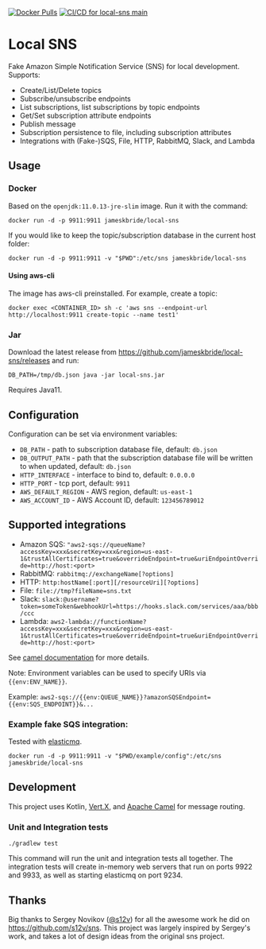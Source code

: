 [![Docker Pulls](https://img.shields.io/docker/pulls/jameskbride/local-sns.svg?maxAge=2592000)](https://hub.docker.com/r/jameskbride/localsns/)
[![CI/CD for local-sns main](https://github.com/jameskbride/local-sns/actions/workflows/main.yaml/badge.svg)](https://github.com/jameskbride/local-sns/actions/workflows/main.yaml)


# Local SNS
Fake Amazon Simple Notification Service (SNS) for local development. Supports:
- Create/List/Delete topics
- Subscribe/unsubscribe endpoints
- List subscriptions, list subscriptions by topic endpoints
- Get/Set subscription attribute endpoints
- Publish message
- Subscription persistence to file, including subscription attributes
- Integrations with (Fake-)SQS, File, HTTP, RabbitMQ, Slack, and Lambda

## Usage

### Docker

Based on the `openjdk:11.0.13-jre-slim` image. Run it with the command:
```
docker run -d -p 9911:9911 jameskbride/local-sns
```

If you would like to keep the topic/subscription database in the current host folder:
```
docker run -d -p 9911:9911 -v "$PWD":/etc/sns jameskbride/local-sns
```

#### Using aws-cli

The image has aws-cli preinstalled. For example, create a topic:
```
docker exec <CONTAINER_ID> sh -c 'aws sns --endpoint-url http://localhost:9911 create-topic --name test1'
```

### Jar

Download the latest release from https://github.com/jameskbride/local-sns/releases and run:
```
DB_PATH=/tmp/db.json java -jar local-sns.jar
```
Requires Java11.

## Configuration

Configuration can be set via environment variables:
- `DB_PATH` - path to subscription database file, default: `db.json`
- `DB_OUTPUT_PATH` - path that the subscription database file will be written to when updated, default: `db.json`
- `HTTP_INTERFACE` - interface to bind to, default: `0.0.0.0`
- `HTTP_PORT` - tcp port, default: `9911`
- `AWS_DEFAULT_REGION` - AWS region, default: `us-east-1`
- `AWS_ACCOUNT_ID` - AWS Account ID, default: `123456789012`

## Supported integrations

- Amazon SQS: `"aws2-sqs://queueName?accessKey=xxx&secretKey=xxx&region=us-east-1&trustAllCertificates=true&overrideEndpoint=true&uriEndpointOverride=http://host:<port>`
- RabbitMQ: `rabbitmq://exchangeName[?options]`
- HTTP: `http:hostName[:port][/resourceUri][?options]`
- File: `file://tmp?fileName=sns.txt`
- Slack: `slack:@username?token=someToken&webhookUrl=https://hooks.slack.com/services/aaa/bbb/ccc`
- Lambda: `aws2-lambda://functionName?accessKey=xxx&secretKey=xxx&region=us-east-1&trustAllCertificates=true&overrideEndpoint=true&uriEndpointOverride=http://host:<port>`

See [camel documentation](http://camel.apache.org/components.html) for more details.

Note: Environment variables can be used to specify URIs via `{{env:ENV_NAME}}`.

Example: `aws2-sqs://{{env:QUEUE_NAME}}?amazonSQSEndpoint={{env:SQS_ENDPOINT}}&...`

### Example fake SQS integration:

Tested with [elasticmq](https://github.com/adamw/elasticmq).

```
docker run -d -p 9911:9911 -v "$PWD/example/config":/etc/sns jameskbride/local-sns
```

## Development
This project uses Kotlin, [Vert.X](https://vertx.io), and [Apache Camel](https://camel.apache.org) for message routing.

### Unit and Integration tests
`./gradlew test`

This command will run the unit and integration tests all together. The integration tests will create in-memory web servers that
run on ports 9922 and 9933, as well as starting elasticmq on port 9234.

## Thanks
Big thanks to Sergey Novikov ([@s12v](https://github.com/s12v)) for all the awesome work he did on https://github.com/s12v/sns. This project was largely inspired by Sergey's work,
and takes a lot of design ideas from the original sns project. 